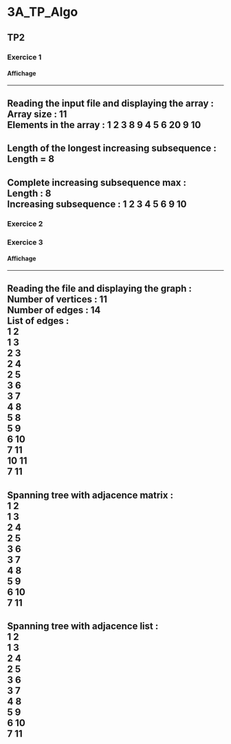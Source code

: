 # 3A_TP_Algo
## TP2
### Exercice 1
#### Affichage

----------------------------------------------------
**Reading the input file and displaying the array :**  
Array size : 11  
Elements in the array : 1 2 3 8 9 4 5 6 20 9 10
----------------------------------------------------
**Length of the longest increasing subsequence :**  
Length = 8
----------------------------------------------------
**Complete increasing subsequence max :**  
Length : 8  
Increasing subsequence : 1 2 3 4 5 6 9 10
----------------------------------------------------

### Exercice 2

### Exercice 3
#### Affichage

-----------------------------------------------------
**Reading the file and displaying the graph :**  
Number of vertices : 11  
Number of edges : 14  
List of edges :  
1 2  
1 3  
2 3  
2 4  
2 5  
3 6  
3 7  
4 8  
5 8  
5 9  
6 10  
7 11  
10 11  
7 11
-----------------------------------------------------
**Spanning tree with adjacence matrix :**  
1 2  
1 3  
2 4  
2 5  
3 6  
3 7  
4 8  
5 9  
6 10  
7 11
-----------------------------------------------------
**Spanning tree with adjacence list :**  
1 2  
1 3  
2 4  
2 5  
3 6  
3 7  
4 8  
5 9  
6 10  
7 11
-----------------------------------------------------


